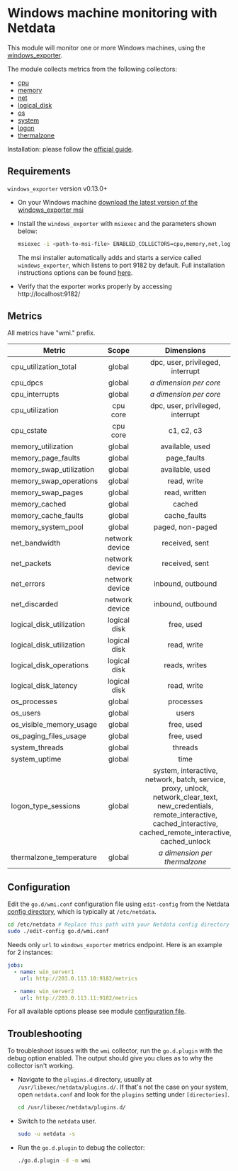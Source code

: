 <!--
title: "Windows machine monitoring with Netdata"
description: "Monitor the health and performance of Windows machines with zero configuration, per-second metric granularity, and interactive visualizations."
custom_edit_url: "https://github.com/netdata/go.d.plugin/edit/master/modules/wmi/README.md"
sidebar_label: "Windows machines"
learn_status: "Published"
learn_topic_type: "References"
learn_rel_path: "Collectors References/System metrics"
-->

# Windows machine monitoring with Netdata

This module will monitor one or more Windows machines, using
the [windows_exporter](https://github.com/prometheus-community/windows_exporter).

The module collects metrics from the following collectors:

- [cpu](https://github.com/prometheus-community/windows_exporter/blob/master/docs/collector.cpu.md)
- [memory](https://github.com/prometheus-community/windows_exporter/blob/master/docs/collector.memory.md)
- [net](https://github.com/prometheus-community/windows_exporter/blob/master/docs/collector.net.md)
- [logical_disk](https://github.com/prometheus-community/windows_exporter/blob/master/docs/collector.logical_disk.md)
- [os](https://github.com/prometheus-community/windows_exporter/blob/master/docs/collector.os.md)
- [system](https://github.com/prometheus-community/windows_exporter/blob/master/docs/collector.system.md)
- [logon](https://github.com/prometheus-community/windows_exporter/blob/master/docs/collector.logon.md)
- [thermalzone](https://github.com/prometheus-community/windows_exporter/blob/master/docs/collector.thermalzone.md)

Installation: please follow the [official guide](https://github.com/prometheus-community/windows_exporter#installation).

## Requirements

`windows_exporter` version v0.13.0+

- On your Windows
  machine [download the latest version of the windows_exporter msi](https://github.com/prometheus-community/windows_exporter/releases)

- Install the `windows_exporter` with `msiexec` and the parameters shown below:

  ```bash 
  msiexec -i <path-to-msi-file> ENABLED_COLLECTORS=cpu,memory,net,logical_disk,os,system,logon,thermalzone
  ```

  The msi installer automatically adds and starts a service called `windows_exporter`, which listens to port 9182 by
  default.
  Full installation instructions options can be
  found  [here](https://github.com/prometheus-community/windows_exporter/releases).

- Verify that the exporter works properly by accessing http://localhost:9182/

## Metrics

All metrics have "wmi." prefix.

| Metric                   |     Scope      |                                                                                     Dimensions                                                                                     |    Units     |
|--------------------------|:--------------:|:----------------------------------------------------------------------------------------------------------------------------------------------------------------------------------:|:------------:|
| cpu_utilization_total    |     global     |                                                                          dpc, user, privileged, interrupt                                                                          |  percentage  |
| cpu_dpcs                 |     global     |                                                                            <i>a dimension per core</i>                                                                             |    dpcs/s    |
| cpu_interrupts           |     global     |                                                                            <i>a dimension per core</i>                                                                             | interrupts/s |
| cpu_utilization          |    cpu core    |                                                                          dpc, user, privileged, interrupt                                                                          |  percentage  |
| cpu_cstate               |    cpu core    |                                                                                     c1, c2, c3                                                                                     |  percentage  |
| memory_utilization       |     global     |                                                                                  available, used                                                                                   |     KiB      |
| memory_page_faults       |     global     |                                                                                    page_faults                                                                                     |   events/s   |
| memory_swap_utilization  |     global     |                                                                                  available, used                                                                                   |     KiB      |
| memory_swap_operations   |     global     |                                                                                    read, write                                                                                     | operations/s |
| memory_swap_pages        |     global     |                                                                                   read, written                                                                                    |   pages/s    |
| memory_cached            |     global     |                                                                                       cached                                                                                       |     KiB      |
| memory_cache_faults      |     global     |                                                                                    cache_faults                                                                                    |   events/s   |
| memory_system_pool       |     global     |                                                                                  paged, non-paged                                                                                  |     KiB      |
| net_bandwidth            | network device |                                                                                   received, sent                                                                                   |  kilobits/s  |
| net_packets              | network device |                                                                                   received, sent                                                                                   |  packets/s   |
| net_errors               | network device |                                                                                 inbound, outbound                                                                                  |   errors/s   |
| net_discarded            | network device |                                                                                 inbound, outbound                                                                                  |  discards/s  |
| logical_disk_utilization |  logical disk  |                                                                                     free, used                                                                                     |     KiB      |
| logical_disk_utilization |  logical disk  |                                                                                    read, write                                                                                     |    KiB/s     |
| logical_disk_operations  |  logical disk  |                                                                                   reads, writes                                                                                    | operations/s |
| logical_disk_latency     |  logical disk  |                                                                                    read, write                                                                                     | milliseconds |
| os_processes             |     global     |                                                                                     processes                                                                                      |    number    |
| os_users                 |     global     |                                                                                       users                                                                                        |    users     |
| os_visible_memory_usage  |     global     |                                                                                     free, used                                                                                     |    bytes     |
| os_paging_files_usage    |     global     |                                                                                     free, used                                                                                     |    bytes     |
| system_threads           |     global     |                                                                                      threads                                                                                       |    number    |
| system_uptime            |     global     |                                                                                        time                                                                                        |   seconds    |
| logon_type_sessions      |     global     | system, interactive, network, batch, service, proxy, unlock, network_clear_text, new_credentials, remote_interactive, cached_interactive, cached_remote_interactive, cached_unlock |   seconds    |
| thermalzone_temperature  |     global     |                                                                         <i>a dimension per thermalzone</i>                                                                         |   celsius    |

## Configuration

Edit the `go.d/wmi.conf` configuration file using `edit-config` from the
Netdata [config directory](https://learn.netdata.cloud/docs/configure/nodes), which is typically at `/etc/netdata`.

```bash
cd /etc/netdata # Replace this path with your Netdata config directory
sudo ./edit-config go.d/wmi.conf
```

Needs only `url` to `windows_exporter` metrics endpoint. Here is an example for 2 instances:

```yaml
jobs:
  - name: win_server1
    url: http://203.0.113.10:9182/metrics

  - name: win_server2
    url: http://203.0.113.11:9182/metrics
```

For all available options please see
module [configuration file](https://github.com/netdata/go.d.plugin/blob/master/config/go.d/wmi.conf).

## Troubleshooting

To troubleshoot issues with the `wmi` collector, run the `go.d.plugin` with the debug option enabled. The output should
give you clues as to why the collector isn't working.

- Navigate to the `plugins.d` directory, usually at `/usr/libexec/netdata/plugins.d/`. If that's not the case on
  your system, open `netdata.conf` and look for the `plugins` setting under `[directories]`.

  ```bash
  cd /usr/libexec/netdata/plugins.d/
  ```

- Switch to the `netdata` user.

  ```bash
  sudo -u netdata -s
  ```

- Run the `go.d.plugin` to debug the collector:

  ```bash
  ./go.d.plugin -d -m wmi
  ```
